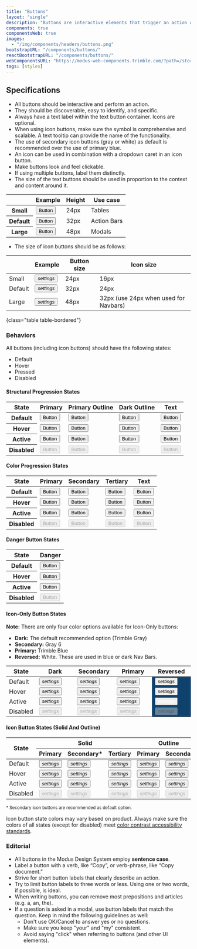 ```yaml
---
title: "Buttons"
layout: "single"
description: "Buttons are interactive elements that trigger an action or an event."
components: true
componentsWeb: true
images:
  - "/img/components/headers/buttons.png"
bootstrapURL: "/components/buttons/"
reactBootstrapURL: "/components/buttons/"
webComponentsURL: "https://modus-web-components.trimble.com/?path=/story/components-button--default"
tags: [styles]
---
```


<link rel="stylesheet" href="https://cdn.jsdelivr.net/npm/@trimble-oss/modus-icons@1/dist/modus-solid/fonts/modus-icons.css">

## Specifications

- All buttons should be interactive and perform an action.
- They should be discoverable, easy to identify, and specific.
- Always have a text label within the text button container. Icons are optional.
- When using icon buttons, make sure the symbol is comprehensive and scalable. A text tooltip can provide the name of the functionality.
- The use of secondary icon buttons (gray or white) as default is recommended over the use of primary blue.
- An icon can be used in combination with a dropdown caret in an icon button.
- Make buttons look and feel clickable.
- If using multiple buttons, label them distinctly.
- The size of the text buttons should be used in proportion to the context and content around it.

<table class="table table-bordered">
  <thead class="thead-light">
    <tr>
      <th></th>
      <th>Example</th>
      <th>Height</th>
      <th>Use case</th>
    </tr>
  </thead>
  <tbody>
    <tr>
      <th scope="row">Small</th>
      <td class="anatomy-cell">
        <button type="button"
          data-anatomy-colors="false"
          class="btn btn-sm btn-primary anatomy-display-static"
        >
          Button
        </button>
      </td>
      <td>24px</td>
      <td>Tables</td>
    </tr>
    <tr>
      <th scope="row">Default</th>
      <td class="anatomy-cell">
        <button type="button"
          data-anatomy-colors="false"
          class="btn btn-primary anatomy-display-static"
        >
          Button
        </button>
      </td>
      <td>32px</td>
      <td>Action Bars</td>
    </tr>
    <tr>
      <th scope="row">Large</th>
      <td class="anatomy-cell">
        <button type="button"
          data-anatomy-colors="false"
          class="btn btn-lg btn-primary anatomy-display-static"
        >
          Button
        </button>
      </td>
      <td>48px</td>
      <td>Modals</td>
    </tr>
  </tbody>
</table>

- The size of icon buttons should be as follows:

<!-- prettier-ignore-start -->
|         | Example                                                                                                                                                            | Button size | Icon size               |
| ------- | ------------------------------------------------------------------------------------------------------------------------------------------------------------------ | ----------- | ----------------------- |
| Small   | <button type="button" class="btn btn-sm btn-icon-only btn-secondary" aria-label="settings"><i class="modus-icons notranslate" aria-hidden="true">settings</i></button> | 24px        | 16px                    |
| Default | <button type="button" class="btn btn-icon-only btn-secondary" aria-label="settings"><i class="modus-icons notranslate" aria-hidden="true">settings</i></button>        | 32px        | 24px                    |
| Large   | <button type="button" class="btn btn-lg btn-icon-only btn-secondary" aria-label="settings"><i class="modus-icons notranslate" aria-hidden="true">settings</i></button> | 48px        | 32px (use 24px when used for Navbars) |
{class="table table-bordered"}
<!-- prettier-ignore-end -->

### Behaviors

All buttons (including icon buttons) should have the following states:

- Default
- Hover
- Pressed
- Disabled

#### Structural Progression States

<table class="table table-bordered" style="width: max-content">
  <thead class="thead-light">
    <tr>
      <th>State</th>
      <th>Primary</th>
      <th>Primary Outline</th>
      <th>Dark Outline</th>
      <th>Text</th>
    </tr>
  </thead>
  <tbody>
    <tr>
      <th scope="row">Default</th>
      <td>
        <button class="btn btn-primary" type="button">Button</button>
      </td>
      <td>
        <button class="btn btn-outline-primary" type="button">Button</button>
      </td>
      <td>
        <button class="btn btn-outline-dark" type="button">Button</button>
      </td>
      <td>
        <button class="btn btn-text-primary" type="button">Button</button>
      </td>
    </tr>
    <tr>
      <th scope="row">Hover</th>
      <td><button class="btn hover btn-primary" type="button">Button</button></td>
      <td><button class="btn hover btn-outline-primary" type="button">Button</button></td>
      <td><button class="btn hover btn-outline-dark" type="button">Button</button></td>
      <td><button class="btn hover btn-text-primary" type="button">Button</button></td>
    </tr>
    <tr>
      <th scope="row">Active</th>
      <td>
        <button class="btn display-active btn-primary" type="button">Button</button>
      </td>
      <td>
        <button class="btn display-active btn-outline-primary" type="button">Button</button>
      </td>
      <td>
        <button class="btn display-active btn-outline-dark" type="button">Button</button>
      </td>
      <td>
        <button class="btn display-active btn-text-primary" type="button">Button</button>
      </td>
    </tr>
    <tr>
      <th scope="row">Disabled</th>
      <td><button disabled class="btn btn-primary" type="button">Button</button></td>
      <td><button disabled class="btn btn-outline-primary" type="button">Button</button></td>
      <td><button disabled class="btn btn-outline-dark" type="button">Button</button></td>
      <td><button disabled class="btn btn-text-primary" type="button">Button</button></td>
    </tr>
  </tbody>
</table>

#### Color Progression States

<table class="table table-bordered" style="width: max-content">
  <thead class="thead-light">
    <tr>
      <th>State</th>
      <th>Primary</th>
      <th>Secondary</th>
      <th>Tertiary</th>
      <th>Text</th>
    </tr>
  </thead>
  <tbody>
    <tr>
      <th scope="row">Default</th>
      <td>
        <button class="btn btn-primary" type="button">Button</button>
      </td>
      <td>
        <button class="btn btn-secondary" type="button">Button</button>
      </td>
      <td>
        <button class="btn btn-tertiary" type="button">Button</button>
      </td>
      <td>
        <button class="btn btn-text-primary" type="button">Button</button>
      </td>
    </tr>
    <tr>
      <th scope="row">Hover</th>
      <td><button class="btn hover btn-primary" type="button">Button</button></td>
      <td><button class="btn hover btn-secondary" type="button">Button</button></td>
      <td><button class="btn hover btn-tertiary" type="button">Button</button></td>
      <td><button class="btn hover btn-text-primary" type="button">Button</button></td>
    </tr>
    <tr>
      <th scope="row">Active</th>
      <td>
        <button class="btn display-active btn-primary" type="button">Button</button>
      </td>
      <td>
        <button class="btn display-active btn-secondary" type="button">Button</button>
      </td>
      <td>
        <button class="btn display-active btn-tertiary" type="button" style="color: #252a2e">Button</button>
      </td>
      <td>
        <button class="btn display-active btn-text-primary" type="button">Button</button>
      </td>
    </tr>
    <tr>
      <th scope="row">Disabled</th>
      <td><button disabled class="btn btn-primary" type="button">Button</button></td>
      <td><button disabled class="btn btn-secondary" type="button">Button</button></td>
      <td><button disabled class="btn btn-tertiary" type="button">Button</button></td>
      <td><button disabled class="btn btn-text-primary" type="button">Button</button></td>
    </tr>
  </tbody>
</table>

#### Danger Button States

<table class="table table-bordered" style="width: max-content">
  <thead class="thead-light">
    <tr>
      <th>State</th>
      <th>Danger</th>
    </tr>
  </thead>
  <tbody>
    <tr>
      <th scope="row">Default</th>
      <td>
        <button class="btn btn-danger" type="button">Button</button>
      </td>
    </tr>
    <tr>
      <th scope="row">Hover</th>
      <td><button class="btn hover btn-danger" type="button">Button</button></td>
    </tr>
    <tr>
      <th scope="row">Active</th>
       <td>
        <button class="btn display-active btn-danger" type="button">Button</button>
      </td>
    </tr>
    <tr>
      <th scope="row">Disabled</th>
      <td><button disabled class="btn btn-danger" type="button">Button</button></td>
    </tr>
  </tbody>
</table>

#### Icon-Only Button States

**Note:** There are only four color options available for Icon-Only buttons:

- **Dark:** The default recommended option (Trimble Gray)
- **Secondary:** Gray 6
- **Primary:** Trimble Blue
- **Reversed:** White. These are used in blue or dark Nav Bars.

<table class="table table-bordered">
  <thead>
    <tr>
      <th style="width: 12%">State</th>
      <th style="width: 22%">Dark</th>
      <th style="width: 22%">Secondary</th>
      <th style="width: 22%">Primary</th>
      <th style="width: 22%">Reversed</th>
    </tr>
  </thead>
  <tbody>
    <tr>
      <td style="width: 12%">Default</td>
      <td style="width: 22%">
        <button type="button" class="btn btn-icon-only btn-text-tertiary pe-none"><i class="modus-icons notranslate" aria-hidden="true">settings</i></button>
      </td>
      <td style="width: 22%">
        <button type="button" class="btn btn-icon-only btn-text-secondary pe-none"><i class="modus-icons notranslate" aria-hidden="true">settings</i></button>
      </td>
      <td style="width: 22%">
        <button type="button" class="btn btn-icon-only btn-text-primary pe-none"><i class="modus-icons notranslate" aria-hidden="true">settings</i></button>
      </td>
      <td style="background-color: #0e416c">
        <button type="button" class="btn btn-icon-only text-white pe-none"><i class="modus-icons notranslate" aria-hidden="true">settings</i></button>
      </td>
    </tr>
    <tr>
      <td>Hover</td>
      <td>
        <button type="button" class="btn btn-icon-only btn-text-tertiary pe-none hover"><i class="modus-icons notranslate" aria-hidden="true">settings</i></button>
      </td>
      <td>
        <button type="button" class="btn btn-icon-only btn-text-secondary pe-none hover"><i class="modus-icons notranslate" aria-hidden="true">settings</i></button>
      </td>
      <td>
        <button type="button" class="btn btn-icon-only text-primary pe-none hover"><i class="modus-icons notranslate" aria-hidden="true">settings</i></button>
      </td>
      <td style="background-color: #0e416c">
        <button type="button" class="btn btn-icon-only text-white pe-none hover"><i class="modus-icons notranslate" aria-hidden="true">settings</i></button>
      </td>
    </tr>
    <tr>
      <td>Active</td>
      <td>
        <button type="button" class="btn btn-icon-only btn-text-tertiary display-active pe-none"><i class="modus-icons notranslate" aria-hidden="true">settings</i></button>
      </td>
      <td>
        <button type="button" class="btn btn-icon-only btn-text-secondary display-active pe-none"><i class="modus-icons notranslate" aria-hidden="true">settings</i></button>
      </td>
      <td>
        <button type="button" class="btn btn-icon-only btn-text-primary display-active pe-none"><i class="modus-icons notranslate" aria-hidden="true">settings</i></button>
      </td>
      <td style="background-color: #0e416c">
        <button type="button" class="btn btn-icon-only btn-text-darkblue display-active pe-none"><i class="modus-icons notranslate" aria-hidden="true" style="color:#fff;">settings</i></button>
      </td>
    </tr>
    <tr>
      <td>Disabled</td>
      <td>
        <button type="button" disabled class="btn btn-icon-only btn-text-tertiary pe-none"><i class="modus-icons notranslate" aria-hidden="true">settings</i></button>
      </td>
      <td>
        <button type="button" disabled class="btn btn-icon-only btn-text-secondary pe-none"><i class="modus-icons notranslate" aria-hidden="true">settings</i></button>
      </td>
      <td>
        <button type="button" disabled class="btn btn-icon-only btn-text-primary pe-none"><i class="modus-icons notranslate" aria-hidden="true">settings</i></button>
      </td>
      <td style="background-color: #0e416c">
        <button type="button" disabled class="btn btn-icon-only text-white pe-none"><i class="modus-icons notranslate" aria-hidden="true">settings</i></button>
      </td>
    </tr>
  </tbody>
</table>

#### Icon Button States (Solid And Outline)

<table class="table table-bordered">
  <thead>
    <tr>
      <th rowspan="2">State</th>
      <th colspan="3">Solid</th>
      <th colspan="2">Outline</th>
    </tr>
    <tr>
      <th>Primary</th>
      <th>Secondary*</th>
      <th>Tertiary</th>
      <th>Primary</th>
      <th>Secondary*</th>
    </tr>
  </thead>
  <tbody>
    <tr>
      <td>Default</td>
      <td><button type="button" class="btn btn-icon-only btn-primary pe-none"><i class="modus-icons notranslate" aria-hidden="true">settings</i></button></td>
      <td><button type="button" class="btn btn-icon-only btn-secondary pe-none"><i class="modus-icons notranslate" aria-hidden="true">settings</i></button></td>
      <td><button type="button" class="btn btn-icon-only btn-tertiary pe-none"><i class="modus-icons notranslate" aria-hidden="true">settings</i></button></td>
      <td><button type="button" class="btn btn-icon-only btn-outline-primary pe-none"><i class="modus-icons notranslate" aria-hidden="true">settings</i></button></td>
      <td><button type="button" class="btn btn-icon-only btn-outline-secondary pe-none"><i class="modus-icons notranslate" aria-hidden="true">settings</i></button></td>
    </tr>
    <tr>
      <td>Hover</td>
      <td><button type="button" class="btn btn-icon-only btn-primary pe-none hover"><i class="modus-icons notranslate" aria-hidden="true">settings</i></button></td>
      <td><button type="button" class="btn btn-icon-only btn-secondary pe-none hover"><i class="modus-icons notranslate" aria-hidden="true">settings</i></button></td>
      <td><button type="button" class="btn btn-icon-only btn-tertiary pe-none hover"><i class="modus-icons notranslate" aria-hidden="true">settings</i></button></td>
      <td><button type="button" class="btn btn-icon-only btn-outline-primary pe-none hover"><i class="modus-icons notranslate" aria-hidden="true">settings</i></button></td>
      <td><button type="button" class="btn btn-icon-only btn-outline-secondary pe-none hover"><i class="modus-icons notranslate" aria-hidden="true">settings</i></button></td>
    </tr>
    <tr>
      <td>Active</td>
      <td><button type="button" class="btn btn-icon-only btn-primary display-active pe-none"><i class="modus-icons notranslate" aria-hidden="true">settings</i></button></td>
      <td><button type="button" class="btn btn-icon-only btn-secondary display-active pe-none"><i class="modus-icons notranslate" aria-hidden="true">settings</i></button></td>
      <td><button type="button" class="btn btn-icon-only btn-tertiary display-active pe-none"><i class="modus-icons notranslate" aria-hidden="true">settings</i></button></td>
      <td><button type="button" class="btn btn-icon-only btn-outline-primary display-active pe-none"><i class="modus-icons notranslate" aria-hidden="true">settings</i></button></td>
      <td><button type="button" class="btn btn-icon-only btn-outline-secondary display-active pe-none"><i class="modus-icons notranslate" aria-hidden="true">settings</i></button></td>
    </tr>
    <tr>
      <td>Disabled</td>
      <td><button type="button" disabled class="btn btn-icon-only btn-primary pe-none"><i class="modus-icons notranslate" aria-hidden="true">settings</i></button></td>
      <td><button type="button" disabled class="btn btn-icon-only btn-secondary pe-none"><i class="modus-icons notranslate" aria-hidden="true">settings</i></button></td>
      <td><button type="button" disabled class="btn btn-icon-only btn-tertiary pe-none"><i class="modus-icons notranslate" aria-hidden="true">settings</i></button></td>
      <td><button type="button" disabled class="btn btn-icon-only btn-outline-primary pe-none"><i class="modus-icons notranslate" aria-hidden="true">settings</i></button></td>
      <td><button type="button" disabled class="btn btn-icon-only btn-outline-secondary pe-none"><i class="modus-icons notranslate" aria-hidden="true">settings</i></button></td>
    </tr>
  </tbody>
</table>

<small>\* Secondary icon buttons are recommended as default option.</small>

Icon button state colors may vary based on product. Always make sure the colors of all states (except for disabled) meet [color contrast accessibility standards](/foundations/accessibility/).

### Editorial

- All buttons in the Modus Design System employ **sentence case**.
- Label a button with a verb, like “Copy”, or verb-phrase, like “Copy document.”
- Strive for short button labels that clearly describe an action.
- Try to limit button labels to three words or less. Using one or two words, if possible, is ideal.
- When writing buttons, you can remove most prepositions and articles (e.g. a, an, the).
- If a question is asked in a modal, use button labels that match the question. Keep in mind the following guidelines as well:
  - Don't use OK/Cancel to answer yes or no questions.
  - Make sure you keep "your" and "my" consistent.
  - Avoid saying "click" when referring to buttons (and other UI elements).
